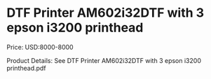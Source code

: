 # DTF Printer AM602i32DTF with 3 epson i3200 printhead

Price: USD:8000-8000

Product Details: See DTF Printer AM602i32DTF with 3 epson i3200 printhead.pdf